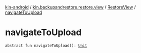 [kin-android](../../index.md) / [kin.backupandrestore.restore.view](../index.md) / [RestoreView](index.md) / [navigateToUpload](./navigate-to-upload.md)

# navigateToUpload

`abstract fun navigateToUpload(): `[`Unit`](https://kotlinlang.org/api/latest/jvm/stdlib/kotlin/-unit/index.html)